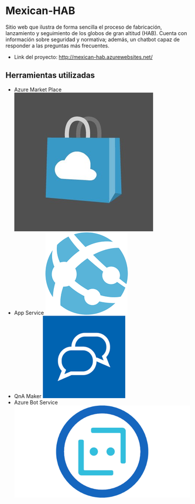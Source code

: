 # Mexican-HAB
Sitio web que ilustra de forma sencilla el proceso de fabricación, lanzamiento y seguimiento de los globos de gran altitud (HAB). Cuenta con información sobre seguridad y normativa; además, un chatbot capaz de responder a las preguntas más frecuentes.
- Link del proyecto: http://mexican-hab.azurewebsites.net/
## Herramientas utilizadas
* Azure Market Place
![Logo Market Place](/src/images/marketplace.jpg)
* App Service
![LogoApp service](/src/images/appservice.png)
* QnA Maker
![Logo Qna Maker](/src/images/qnamaker.png)
* Azure Bot Service
![Logo Bot service](/src/images/botservice.png)
